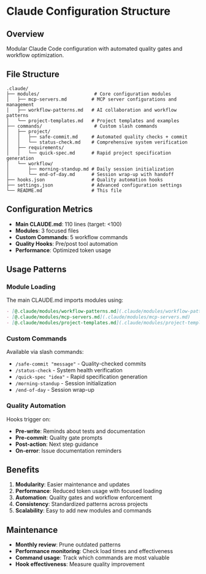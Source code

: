 # Claude Configuration Structure

## Overview
Modular Claude Code configuration with automated quality gates and workflow optimization.

## File Structure
```
.claude/
├── modules/                    # Core configuration modules
│   ├── mcp-servers.md         # MCP server configurations and management
│   ├── workflow-patterns.md   # AI collaboration and workflow patterns
│   └── project-templates.md   # Project templates and examples
├── commands/                   # Custom slash commands
│   ├── project/
│   │   ├── safe-commit.md     # Automated quality checks + commit
│   │   └── status-check.md    # Comprehensive system verification
│   ├── requirements/
│   │   └── quick-spec.md      # Rapid project specification generation
│   └── workflow/
│       ├── morning-standup.md # Daily session initialization
│       └── end-of-day.md      # Session wrap-up with handoff
├── hooks.json                 # Quality automation hooks
├── settings.json              # Advanced configuration settings
└── README.md                  # This file
```

## Configuration Metrics
- **Main CLAUDE.md**: 110 lines (target: <100)
- **Modules**: 3 focused files
- **Custom Commands**: 5 workflow commands
- **Quality Hooks**: Pre/post tool automation
- **Performance**: Optimized token usage

## Usage Patterns

### Module Loading
The main CLAUDE.md imports modules using:
```markdown
- [@.claude/modules/workflow-patterns.md](.claude/modules/workflow-patterns.md)
- [@.claude/modules/mcp-servers.md](.claude/modules/mcp-servers.md)
- [@.claude/modules/project-templates.md](.claude/modules/project-templates.md)
```

### Custom Commands
Available via slash commands:
- `/safe-commit "message"` - Quality-checked commits
- `/status-check` - System health verification
- `/quick-spec "idea"` - Rapid specification generation
- `/morning-standup` - Session initialization
- `/end-of-day` - Session wrap-up

### Quality Automation
Hooks trigger on:
- **Pre-write**: Reminds about tests and documentation
- **Pre-commit**: Quality gate prompts
- **Post-action**: Next step guidance
- **On-error**: Issue documentation reminders

## Benefits
1. **Modularity**: Easier maintenance and updates
2. **Performance**: Reduced token usage with focused loading
3. **Automation**: Quality gates and workflow enforcement
4. **Consistency**: Standardized patterns across projects
5. **Scalability**: Easy to add new modules and commands

## Maintenance
- **Monthly review**: Prune outdated patterns
- **Performance monitoring**: Check load times and effectiveness
- **Command usage**: Track which commands are most valuable
- **Hook effectiveness**: Measure quality improvement